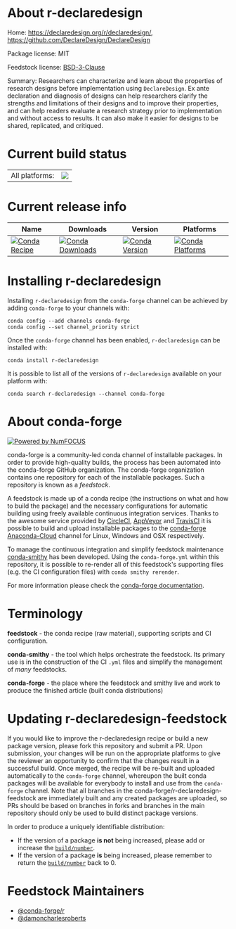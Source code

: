 About r-declaredesign
=====================

Home: https://declaredesign.org/r/declaredesign/, https://github.com/DeclareDesign/DeclareDesign

Package license: MIT

Feedstock license: [BSD-3-Clause](https://github.com/conda-forge/r-declaredesign-feedstock/blob/master/LICENSE.txt)

Summary: Researchers can characterize and learn about the properties of research designs before implementation using `DeclareDesign`. Ex ante declaration and diagnosis of designs can help researchers clarify the strengths and limitations of their designs and to improve their properties, and can help readers evaluate a research strategy prior to implementation and without access to results. It can also make it easier for designs to be shared, replicated, and critiqued.

Current build status
====================


<table><tr><td>All platforms:</td>
    <td>
      <a href="https://dev.azure.com/conda-forge/feedstock-builds/_build/latest?definitionId=15497&branchName=master">
        <img src="https://dev.azure.com/conda-forge/feedstock-builds/_apis/build/status/r-declaredesign-feedstock?branchName=master">
      </a>
    </td>
  </tr>
</table>

Current release info
====================

| Name | Downloads | Version | Platforms |
| --- | --- | --- | --- |
| [![Conda Recipe](https://img.shields.io/badge/recipe-r--declaredesign-green.svg)](https://anaconda.org/conda-forge/r-declaredesign) | [![Conda Downloads](https://img.shields.io/conda/dn/conda-forge/r-declaredesign.svg)](https://anaconda.org/conda-forge/r-declaredesign) | [![Conda Version](https://img.shields.io/conda/vn/conda-forge/r-declaredesign.svg)](https://anaconda.org/conda-forge/r-declaredesign) | [![Conda Platforms](https://img.shields.io/conda/pn/conda-forge/r-declaredesign.svg)](https://anaconda.org/conda-forge/r-declaredesign) |

Installing r-declaredesign
==========================

Installing `r-declaredesign` from the `conda-forge` channel can be achieved by adding `conda-forge` to your channels with:

```
conda config --add channels conda-forge
conda config --set channel_priority strict
```

Once the `conda-forge` channel has been enabled, `r-declaredesign` can be installed with:

```
conda install r-declaredesign
```

It is possible to list all of the versions of `r-declaredesign` available on your platform with:

```
conda search r-declaredesign --channel conda-forge
```


About conda-forge
=================

[![Powered by
NumFOCUS](https://img.shields.io/badge/powered%20by-NumFOCUS-orange.svg?style=flat&colorA=E1523D&colorB=007D8A)](https://numfocus.org)

conda-forge is a community-led conda channel of installable packages.
In order to provide high-quality builds, the process has been automated into the
conda-forge GitHub organization. The conda-forge organization contains one repository
for each of the installable packages. Such a repository is known as a *feedstock*.

A feedstock is made up of a conda recipe (the instructions on what and how to build
the package) and the necessary configurations for automatic building using freely
available continuous integration services. Thanks to the awesome service provided by
[CircleCI](https://circleci.com/), [AppVeyor](https://www.appveyor.com/)
and [TravisCI](https://travis-ci.com/) it is possible to build and upload installable
packages to the [conda-forge](https://anaconda.org/conda-forge)
[Anaconda-Cloud](https://anaconda.org/) channel for Linux, Windows and OSX respectively.

To manage the continuous integration and simplify feedstock maintenance
[conda-smithy](https://github.com/conda-forge/conda-smithy) has been developed.
Using the ``conda-forge.yml`` within this repository, it is possible to re-render all of
this feedstock's supporting files (e.g. the CI configuration files) with ``conda smithy rerender``.

For more information please check the [conda-forge documentation](https://conda-forge.org/docs/).

Terminology
===========

**feedstock** - the conda recipe (raw material), supporting scripts and CI configuration.

**conda-smithy** - the tool which helps orchestrate the feedstock.
                   Its primary use is in the construction of the CI ``.yml`` files
                   and simplify the management of *many* feedstocks.

**conda-forge** - the place where the feedstock and smithy live and work to
                  produce the finished article (built conda distributions)


Updating r-declaredesign-feedstock
==================================

If you would like to improve the r-declaredesign recipe or build a new
package version, please fork this repository and submit a PR. Upon submission,
your changes will be run on the appropriate platforms to give the reviewer an
opportunity to confirm that the changes result in a successful build. Once
merged, the recipe will be re-built and uploaded automatically to the
`conda-forge` channel, whereupon the built conda packages will be available for
everybody to install and use from the `conda-forge` channel.
Note that all branches in the conda-forge/r-declaredesign-feedstock are
immediately built and any created packages are uploaded, so PRs should be based
on branches in forks and branches in the main repository should only be used to
build distinct package versions.

In order to produce a uniquely identifiable distribution:
 * If the version of a package **is not** being increased, please add or increase
   the [``build/number``](https://docs.conda.io/projects/conda-build/en/latest/resources/define-metadata.html#build-number-and-string).
 * If the version of a package **is** being increased, please remember to return
   the [``build/number``](https://docs.conda.io/projects/conda-build/en/latest/resources/define-metadata.html#build-number-and-string)
   back to 0.

Feedstock Maintainers
=====================

* [@conda-forge/r](https://github.com/conda-forge/r/)
* [@damoncharlesroberts](https://github.com/damoncharlesroberts/)

